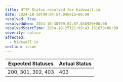 ```yaml
---
title: HTTP Status resolved for hidewall.io
date: 2024-10-30T09:04:57.046915+00:00
resolved: True
resolvedWhen: 2024-10-30T09:04:57.046929+00:00
resolvedStartTime: 2024-10-25T21:09:43.161639+00:00
severity: notice
affected:
  - hidewall.io
section: issue
---
```


| Expected Statuses | Actual Status  |
|-------------------|----------------|
| 200, 301, 302, 403 | 403 |
